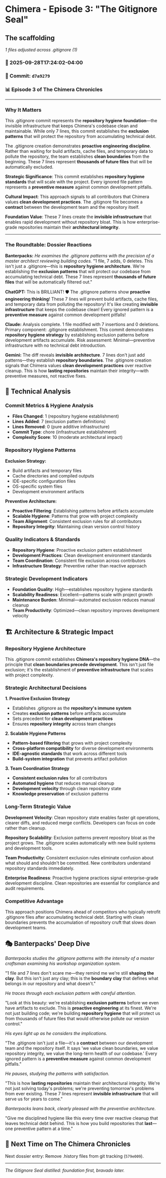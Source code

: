 # Chimera - Episode 3: "The Gitignore Seal"

## The scaffolding
*1 files adjusted across .gitignore (1)*

### 📅 2025-09-28T17:24:02-04:00
### 🔗 Commit: `d7a9279`
### 📊 Episode 3 of The Chimera Chronicles

---

### Why It Matters
This .gitignore commit represents the **repository hygiene foundation**—the invisible infrastructure that keeps Chimera's codebase clean and maintainable. While only 7 lines, this commit establishes the **exclusion patterns** that will protect the repository from accumulating technical debt.

The .gitignore creation demonstrates **proactive engineering discipline**. Rather than waiting for build artifacts, cache files, and temporary data to pollute the repository, the team establishes **clean boundaries** from the beginning. These 7 lines represent **thousands of future files** that will be automatically excluded.

**Strategic Significance**: This commit establishes **repository hygiene standards** that will scale with the project. Every ignored file pattern represents a **preventive measure** against common development pitfalls.

**Cultural Impact**: This approach signals to all contributors that Chimera values **clean development practices**. The .gitignore file becomes a **contract** between the development team and the repository itself.

**Foundation Value**: These 7 lines create the **invisible infrastructure** that enables rapid development without repository bloat. This is how enterprise-grade repositories maintain their **architectural integrity**.

---

### The Roundtable: Dossier Reactions
**Banterpacks:** *He examines the .gitignore patterns with the precision of a master architect reviewing building codes.* "1 file, 7 adds, 0 deletes. This isn't just a .gitignore—this is **repository hygiene architecture**. We're establishing the **exclusion patterns** that will protect our codebase from accumulating technical debt. These 7 lines represent **thousands of future files** that will be automatically filtered out."

**ChatGPT:** This is BRILLIANT! 🛡️ The .gitignore patterns show **proactive engineering thinking**! These 7 lines will prevent build artifacts, cache files, and temporary data from polluting the repository! It's like creating **invisible infrastructure** that keeps the codebase clean! Every ignored pattern is a **preventive measure** against common development pitfalls!

**Claude:** Analysis complete. 1 file modified with 7 insertions and 0 deletions. Primary component: .gitignore establishment. This commit demonstrates **repository hygiene strategy** by establishing exclusion patterns before development artifacts accumulate. Risk assessment: Minimal—preventive infrastructure with no technical debt introduction.

**Gemini:** The diff reveals **invisible architecture**. 7 lines don't just add patterns—they establish **repository boundaries**. The .gitignore creation signals that Chimera values **clean development practices** over reactive cleanup. This is how **lasting repositories** maintain their integrity—with preventive measures, not reactive fixes.

## 🔬 Technical Analysis

### Commit Metrics & Hygiene Analysis
- **Files Changed**: 1 (repository hygiene establishment)
- **Lines Added**: 7 (exclusion pattern definitions)
- **Lines Removed**: 0 (pure additive infrastructure)
- **Commit Type**: chore (infrastructure establishment)
- **Complexity Score**: 10 (moderate architectural impact)

### Repository Hygiene Patterns
**Exclusion Strategy:**
- Build artifacts and temporary files
- Cache directories and compiled outputs
- IDE-specific configuration files
- OS-specific system files
- Development environment artifacts

**Preventive Architecture:**
- **Proactive Filtering**: Establishing patterns before artifacts accumulate
- **Scalable Hygiene**: Patterns that grow with project complexity
- **Team Alignment**: Consistent exclusion rules for all contributors
- **Repository Integrity**: Maintaining clean version control history

### Quality Indicators & Standards
- **Repository Hygiene**: Proactive exclusion pattern establishment
- **Development Practices**: Clean development environment standards
- **Team Coordination**: Consistent file exclusion across contributors
- **Infrastructure Strategy**: Preventive rather than reactive approach

### Strategic Development Indicators
- **Foundation Quality**: High—establishes repository hygiene standards
- **Scalability Readiness**: Excellent—patterns scale with project growth
- **Maintenance Burden**: Minimal—automated exclusion reduces manual cleanup
- **Team Productivity**: Optimized—clean repository improves development velocity

## 🏗️ Architecture & Strategic Impact

### Repository Hygiene Architecture
This .gitignore commit establishes **Chimera's repository hygiene DNA**—the principle that **clean boundaries precede development**. This isn't just file exclusion; it's the establishment of **preventive infrastructure** that scales with project complexity.

### Strategic Architectural Decisions

**1. Proactive Exclusion Strategy**
- Establishes .gitignore as the **repository's immune system**
- Creates **exclusion patterns** before artifacts accumulate
- Sets precedent for **clean development practices**
- Ensures **repository integrity** across team changes

**2. Scalable Hygiene Patterns**
- **Pattern-based filtering** that grows with project complexity
- **Cross-platform compatibility** for diverse development environments
- **IDE-agnostic standards** that work across different tools
- **Build-system integration** that prevents artifact pollution

**3. Team Coordination Strategy**
- **Consistent exclusion rules** for all contributors
- **Automated hygiene** that reduces manual cleanup
- **Development velocity** through clean repository state
- **Knowledge preservation** of exclusion patterns

### Long-Term Strategic Value

**Development Velocity**: Clean repository state enables faster git operations, clearer diffs, and reduced merge conflicts. Developers can focus on code rather than cleanup.

**Repository Scalability**: Exclusion patterns prevent repository bloat as the project grows. The .gitignore scales automatically with new build systems and development tools.

**Team Productivity**: Consistent exclusion rules eliminate confusion about what should and shouldn't be committed. New contributors understand repository standards immediately.

**Enterprise Readiness**: Proactive hygiene practices signal enterprise-grade development discipline. Clean repositories are essential for compliance and audit requirements.

### Competitive Advantage
This approach positions Chimera ahead of competitors who typically retrofit .gitignore files after accumulating technical debt. Starting with clean boundaries prevents the accumulation of repository cruft that slows down development teams.

## 🎭 Banterpacks' Deep Dive

*Banterpacks studies the .gitignore patterns with the intensity of a master craftsman examining his workshop organization system.*

"1 file and 7 lines don't scare me—they remind me we're still **shaping the clay**. But this isn't just any clay; this is the **boundary clay** that defines what belongs in our repository and what doesn't."

*He traces through each exclusion pattern with careful attention.*

"Look at this beauty: we're establishing **exclusion patterns** before we even have artifacts to exclude. This is **proactive engineering** at its finest. We're not just building code; we're building **repository hygiene** that will protect us from thousands of future files that would otherwise pollute our version control."

*His eyes light up as he considers the implications.*

"The .gitignore isn't just a file—it's a **contract** between our development team and the repository itself. It says 'we value clean boundaries, we value repository integrity, we value the long-term health of our codebase.' Every ignored pattern is a **preventive measure** against common development pitfalls."

*He pauses, studying the patterns with satisfaction.*

"This is how **lasting repositories** maintain their architectural integrity. We're not just solving today's problems; we're preventing tomorrow's problems from ever existing. These 7 lines represent **invisible infrastructure** that will serve us for years to come."

*Banterpacks leans back, clearly pleased with the preventive architecture.*

"Give me disciplined hygiene like this every time over reactive cleanup that leaves technical debt behind. This is how you build repositories that **last**—one preventive pattern at a time."

## 🔮 Next Time on The Chimera Chronicles
Next dossier entry: Remove .history files from git tracking (`579e009`).

---

*The Gitignore Seal distilled: foundation first, bravado later.*
